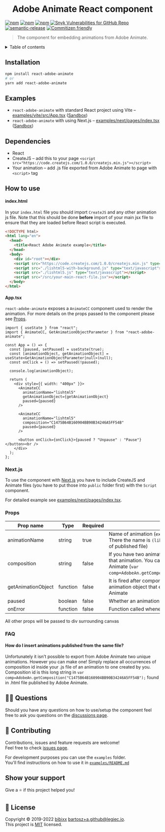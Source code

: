 <h1 align="center">Adobe Animate React component</h1>

[![npm](https://badgen.net/npm/v/react-adobe-animate)](https://www.npmjs.com/package/react-adobe-animate)
[![npm](https://badgen.net/npm/dt/react-adobe-animate)](https://www.npmjs.com/package/react-adobe-animate)
[![npm](https://badgen.net/npm/dm/react-adobe-animate)](https://www.npmjs.com/package/react-adobe-animate)
[![Snyk Vulnerabilities for GitHub Repo](https://img.shields.io/snyk/vulnerabilities/github/bibixx/react-adobe-animate)](https://snyk.io/test/github/bibixx/react-adobe-animate)
[![semantic-release](https://img.shields.io/badge/%20%20%F0%9F%93%A6%F0%9F%9A%80-semantic--release-e10079.svg)](https://github.com/semantic-release/semantic-release)
[![Commitizen friendly](https://badgen.net/badge/commitizen/friendly/green)](http://commitizen.github.io/cz-cli/)

> The component for embedding animations from Adobe Animate.

<!-- TABLE OF CONTENTS -->
<details>
  <summary>Table of contents</summary>
  <ol>
    <li><a href="#installation">Installation</a></li>
    <li><a href="#examples">Examples</a></li>
    <li><a href="#dependencies">Dependencies</a></li>
    <li><a href="#how-to-use">How to use</a>
    <ul>
      <li><a href="#nextjs">Next.js</a></li>
      <li><a href="#props">Props</a></li>
      <li><a href="#faq">FAQ</a></li>
    </ul>
    </li>
    <li><a href="#-questions">🙋‍♂️ Questions</a></li>
    <li><a href="#-contributing">🤝 Contributing</a></li>
    <li><a href="#show-your-support">Show your support</a></li>
    <li><a href="#-license">📝 License</a></li>
  </ol>
</details>


## Installation

```bash
npm install react-adobe-animate
# or
yarn add react-adobe-animate
```

## Examples

* `react-adobe-animate` with standard React project using Vite – [examples/vite/src/App.tsx](./examples/vite/src/App.tsx) ([Sandbox](https://githubbox.com/bibixx/react-adobe-animate/tree/main/examples/vite))
* `react-adobe-animate` with using Next.js – [examples/next/pages/index.tsx](./examples/next/pages/index.tsx) ([Sandbox](https://githubbox.com/bibixx/react-adobe-animate/tree/main/examples/next))

## Dependencies

* React
* CreateJS – add this to your page `<script src="https://code.createjs.com/1.0.0/createjs.min.js"></script>`
* Your animation – add .js file exported from Adobe Animate to page with `<script>` tag

## How to use
#### index.html
In your `index.html` file you should import `CreateJS` and any other animation js file. Note that this should be done **before** import of your main jsx file to ensure that they are loaded before React script is executed.

```html
<!DOCTYPE html>
<html lang="en">
  <head>
    <title>React Adobe Animate example</title>
  </head>
  <body>
    <div id="root"></div>
    <script src="https://code.createjs.com/1.0.0/createjs.min.js" type="text/javascript"></script>
    <script src="./lishtml5-with-background.js" type="text/javascript"></script>
    <script src="./lishtml5.js" type="text/javascript"></script>
    <script src="/src/your-main-react-file.jsx"></script>
  </body>
</html>

```

#### App.tsx
`react-adobe-animate` exposes a `AnimateCC` component used to render the animation. For more details on the props passed to the component please see [Props](#props).

```tsx
import { useState } from "react";
import { AnimateCC, GetAnimationObjectParameter } from "react-adobe-animate";

const App = () => {
  const [paused, setPaused] = useState(true);
  const [animationObject, getAnimationObject] = useState<GetAnimationObjectParameter|null>(null);
  const onClick = () => setPaused(!paused);

  console.log(animationObject);

  return (
    <div style={{ width: "400px" }}>
      <AnimateCC
        animationName="lishtml5"
        getAnimationObject={getAnimationObject}
        paused={paused}
      />

      <AnimateCC
        animationName="lishtml5"
        composition="C1475B64B160904BB90B34246A5FF54B"
        paused={paused}
      />

      <button onClick={onClick}>{paused ? "Unpause" : "Pause"}</button><br />
    </div>
  );
};
```

### Next.js
To use the component with [Next.js](https://github.com/vercel/next.js/) you have to include CreateJS and Animate files (you have to put those into `public` folder first) with the `Script` component.

For detailed example see [examples/next/pages/index.tsx](./examples/next/pages/index.tsx).

### Props

| Prop name          | Type     | Required | Description  |
| ------------------ | -------- | -------- | ------------ |
| animationName      | string   | true     | Name of animation (`exportRoot = new lib.animationName();` in js file. There the name is `(lib.animationName = function`. Also usually name of published file) |
| composition        | string   | false    | If you have two animations with same name you can specify an id of that animation. You can get it from .html file generate by Adobe Animate (`var comp=AdobeAn.getComposition("C1475B64B160904BB90B34246A5FF54B");`) |
| getAnimationObject | function | false    | It is fired after component was mounted. It takes 1 argument – animation object that enables you to fire functions created in Adobe Animate |
| paused             | boolean  | false    | Whether an animation should be paused |
| onError            | function | false    | Function called whenever an error is thrown inside the component |

All other props will be passed to div surrounding canvas

### FAQ

#### How do I insert animations published from the same file?

Unfortunately it isn't possible to export from Adobe Animate two unique animations. However you can make one! Simply replace all occurrences of composition id inside your .js file of an animation to one created by you. Composition id is this long string in `var comp=AdobeAn.getComposition("C1475B64B160904BB90B34246A5FF54B");` found in .html file published by Adobe Animate.

## 🙋‍♂️ Questions

Should you have any questions on how to use/setup the component feel free to ask you questions on the [discussions page](https://github.com/bibixx/react-adobe-animate/discussions).

## 🤝 Contributing

Contributions, issues and feature requests are welcome!\
Feel free to check [issues page](https://github.com/bibixx/react-adobe-animate/issues).

For development purposes you can use the `examples` folder. \
You'll find instructions on how to use it in [`examples/README.md`](https://github.com/bibixx/react-adobe-animate/blob/main/example/README.md)

## Show your support

Give a ⭐️ if this project helped you!

## 📝 License

Copyright © 2019-2022 [bibixx](https://github.com/bibixx) <bartosz+a.github@legiec.io>.<br />
This project is [MIT](https://github.com/bibixx/react-adobe-animate/blob/main/LICENSE.md) licensed.
